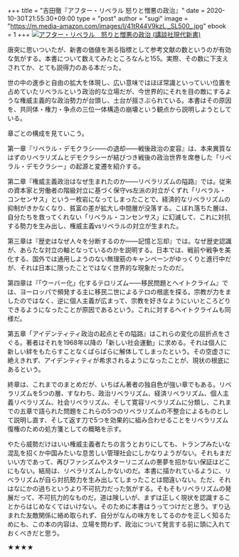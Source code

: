 +++
title = "吉田徹『アフター・リベラル 怒りと憎悪の政治』"
date = 2020-10-30T21:55:30+09:00
type = "post"
author = "sugi"
image = "https://m.media-amazon.com/images/I/41tR44V9kzL._SL500_.jpg"
ebook = 1
+++
<a href="https://www.amazon.co.jp/dp/B08HM17HLF/?tag=chezsugi-22" target="_blank"><img src="https://m.media-amazon.com/images/I/41tR44V9kzL._SL500_.jpg" alt="アフター・リベラル　怒りと憎悪の政治 (講談社現代新書)" class="alignleft" /></a>

唐突に思いついたが、新書の価値を測る指標として参考文献の数というのが有効な気がする。本書について数えてみたところなんと155。実際、その数に下支えされてか、とても説得力のある本だった。

世の中の進歩と自由の拡大を体現し、広い意味ではほぼ常識といっていい位置を占めていたリベラルという政治的な立場だが、今世界的にそれを目の敵にするような権威主義的な政治勢力が台頭し、土台が揺さぶられている。本書はその原因を、共同体・権力・争点の三位一体構造の崩壊という観点から説明しようとしている。

章ごとの構成を見ていこう。

第一章『リベラル・デモクラシ——の退却——戦後政治の変容』は、本来異質なはずのリベラリズムとデモクラシーが結びつき戦後の政治世界を席巻した「リベラル・デモクラシー」の起源と変遷を紹介する。

第二章『権威主義政治はなぜ生まれたのか——リベラリズムの隘路』では。従来の資本家と労働者の階級対立に基づく保守vs左派の対立がくずれ「リベラル・コンセンサス」という一枚岩になってしまったことで、経済的なリベラリズムの抑制がきかなくなり、貧富の差が拡大し中間層が没落する。こぼれ落ちた層は、自分たちを救ってくれない「リベラル・コンセンサス」に幻滅して、これに対抗する勢力を生み出し、権威主義vsリベラルの対立が生まれた。

第三章は『歴史はなぜ人々を分断するのか——記憶と忘却』では。なぜ歴史認識が、あらたな対立の軸となっているのかを説明する。日本では、戦前や戦争を美化する、国外では通用しようのない無理筋のキャンペーンがゆっくりと進行中だが、それは日本に限ったことではなく世界的な現象だったのだ。

第四章は『「ウーバー化」化するテロリズム——移民問題とヘイトクライム』では、ヨーロッパで頻発する主に移民二世によるテロの根底を探る。宗教が力をましたのではなく、逆に個人主義が広まって、宗教を好きなようにいいところどりできるようになったことが原因であるという。これに対するヘイトクライムも同様だ。

第五章「アイデンティティ政治の起点とその隘路』はこれらの変化の屈折点をさぐる。著者はそれを1968年以降の「新しい社会運動」に求める。それは個人に新しい絆をもたらすことなくばらばらに解体してしまったという。その空虚さに絶えきれず、アイデンティティが希求されるようになったことが、現状の根底にあるという。

終章は、これまでのまとめだが、いちばん著者の独自色が強い章でもある。リベラリズムを5つの層、すなわち、政治リベラリズム、経済リベラリズム、個人主義リベラリズム、社会リベラリズム、そして寛容リベラリズムに分類し、これまでの五章で語られた問題をこれらの5つのリベラリズムの不整合によるものとして説明し直す、そして返す刀で5つを効果的に組み合わせることをリベラリズム復権のための処方箋としての概略を示す。

やたら威勢だけはいい権威主義者たちの言うとおりにしても、トランプみたいな混乱を招くか中国みたいな息苦しい管理社会にしかなりようがない。それもまだいい方であって、再びファシズムやスターリニズムの悪夢を招かない保証はどこにもない。結局は、リベラリズムしかないのだ。本書に描かれているように、リベラリズムが自ら対抗勢力を生み出してしまったことは間違いない。ただ、それはなにかの過ちというより不可抗力だった気がする。そもそもリベラリズムの発展だって、不可抗力的なものだ。道は険しいが、まずは正しく現状を認識することからはじめなくてはいけない。そのために本書はうってつけだと思う。すり込まれた友敵関係に絡め取られず、自分がなんの味方をしてるのかを正しく知るためにも、この本の内容は、立場を問わず、政治について発言する前に頭に入れておくべきだと思う。

★★★★